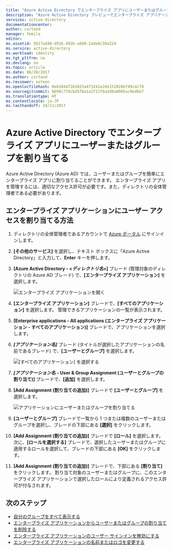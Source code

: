 ```yaml
---
title: "Azure Active Directory でエンタープライズ アプリにユーザーまたはグループを割り当てる | Microsoft Docs"
description: "Azure Active Directory プレビューでエンタープライズ アプリケーションを選択し、このアプリケーションにユーザーまたはグループを割り当てる方法"
services: active-directory
documentationcenter: 
author: curtand
manager: femila
editor: 
ms.assetid: 5817ad48-d916-492b-a8d0-2ade8c50a224
ms.service: active-directory
ms.workload: identity
ms.tgt_pltfrm: na
ms.devlang: na
ms.topic: article
ms.date: 08/28/2017
ms.author: curtand
ms.reviewer: asteen
ms.openlocfilehash: 8e61044f261033a473241e2de152026bf49c4c70
ms.sourcegitcommit: 6699c77dcbd5f8a1a2f21fba3d0a0005ac9ed6b7
ms.translationtype: HT
ms.contentlocale: ja-JP
ms.lasthandoff: 10/11/2017
---
```

# <a name="assign-a-user-or-group-to-an-enterprise-app-in-azure-active-directory"></a>Azure Active Directory でエンタープライズ アプリにユーザーまたはグループを割り当てる
Azure Active Directory (Azure AD) では、ユーザーまたはグループを簡単にエンタープライズ アプリに割り当てることができます。 エンタープライズ アプリを管理するには、適切なアクセス許可が必要です。また、ディレクトリの全体管理者である必要があります。

## <a name="how-do-i-assign-user-access-to-an-enterprise-app"></a>エンタープライズ アプリケーションにユーザー アクセスを割り当てる方法
1. ディレクトリの全体管理者であるアカウントで [Azure ポータル](https://portal.azure.com) にサインインします。
2. **[その他のサービス]** を選択し、テキスト ボックスに「Azure Active Directory」と入力して、**Enter** キーを押します。
3. **[Azure Active Directory - <*ディレクトリ名*>]** ブレード (管理対象のディレクトリの Azure AD ブレード) で、**[エンタープライズ アプリケーション]** を選択します。

    ![エンタープライズ アプリケーションを開く](./media/active-directory-coreapps-assign-user-azure-portal/open-enterprise-apps.png)
4. **[エンタープライズ アプリケーション]** ブレードで、**[すべてのアプリケーション]** を選択します。 管理できるアプリケーションの一覧が表示されます。
5. **[Enterprise applications - All applications (エンタープライズ アプリケーション - すべてのアプリケーション)]** ブレードで、アプリケーションを選択します。
6. ***[アプリケーション名]*** ブレード (タイトルが選択したアプリケーションの名前であるブレード) で、**[ユーザーとグループ]** を選択します。

    ![[すべてのアプリケーション] を選択する](./media/active-directory-coreapps-assign-user-azure-portal/select-app-users.png)
7. ***[アプリケーション名*** **- User & Group Assignment (ユーザーとグループの割り当て)]** ブレードで、**[追加]** を選択します。
8. **[Add Assignment (割り当ての追加)]** ブレードで **[ユーザーとグループ]** を選択します。

    ![アプリケーションにユーザーまたはグループを割り当てる](./media/active-directory-coreapps-assign-user-azure-portal/assign-users.png)
9. **[ユーザーとグループ]** ブレードで一覧から 1 つまたは複数のユーザーまたはグループを選択し、ブレードの下部にある **[選択]** をクリックします。
10. **[Add Assignment (割り当ての追加)]** ブレードで **[ロール]** を選択します。 次に、**[ロールを選択する]** ブレードで、選択したユーザーまたはグループに適用するロールを選択して、ブレードの下部にある **[OK]** をクリックします。
11. **[Add Assignment (割り当ての追加)]** ブレードで、下部にある **[割り当て]** をクリックします。 割り当て対象のユーザーまたはグループに、このエンタープライズ アプリケーションで選択したロールにより定義されるアクセス許可が付与されます。

## <a name="next-steps"></a>次のステップ
* [自分のグループをすべて表示する](active-directory-groups-view-azure-portal.md)
* [エンタープライズ アプリケーションからユーザーまたはグループの割り当てを削除する](active-directory-coreapps-remove-assignment-azure-portal.md)
* [エンタープライズ アプリケーションのユーザー サインインを無効にする](active-directory-coreapps-disable-app-azure-portal.md)
* [エンタープライズ アプリケーションの名前またはロゴを変更する](active-directory-coreapps-change-app-logo-user-azure-portal.md)
